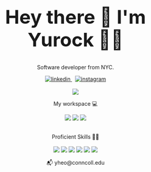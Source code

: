 
<h1 align="center" style= "font-size: 50px;"> Hey there 👋 I'm Yurock 👨‍💻 </h1>

<p align= "center"> Software developer from NYC. </p>

  
<p align="center">
  <a href="https://www.linkedin.com/in/yurock-heo-8599a3179/">
  <img src ="https://img.shields.io/badge/LinkedIn-0077B5?style=for-the-badge&logo=linkedin&logoColor=white" alt="linkedin">
</a>
  &nbsp
  <a href="https://www.linkedin.com/in/yurock-heo-8599a3179/](https://www.instagram.com/yurock_heo/">
  <img src ="https://img.shields.io/badge/Instagram-E4405F?style=for-the-badge&logo=instagram&logoColor=white" alt="instagram">
</a>
  </br>
  </br>
   <img src ="https://github-readme-stats.vercel.app/api?username=yurockheo">
 </p>

 <p align="center"> My workspace 💻 </p>
 <p align="center">
  <img src ="https://img.shields.io/badge/mac%20os-000000?style=for-the-badge&logo=apple&logoColor=white">
   <img src ="https://img.shields.io/badge/Apple%20laptop-333333?style=for-the-badge&logo=apple&logoColor=white">
  <img src ="https://img.shields.io/badge/Intel%20Core_i7_10th-0071C5?style=for-the-badge&logo=intel&logoColor=white">
 </p>

<p align="center">
  </br>
Proficient Skills 🤹🏼
  </br>
</br>
<img src ="https://img.shields.io/badge/Python-FFD43B?style=for-the-badge&logo=python&logoColor=blue">
  <img src ="https://img.shields.io/badge/Java-ED8B00?style=for-the-badge&logo=java&logoColor=white">
  <img src ="https://img.shields.io/badge/TensorFlow-FF6F00?style=for-the-badge&logo=TensorFlow&logoColor=white">
  <img src ="https://img.shields.io/badge/C%23-239120?style=for-the-badge&logo=c-sharp&logoColor=white">
  <img src ="https://img.shields.io/badge/Laravel-FF2D20?style=for-the-badge&logo=laravel&logoColor=white">
  <img src ="https://img.shields.io/badge/Django-092E20?style=for-the-badge&logo=django&logoColor=green">
</p>

<p align="center">
📬 yheo@conncoll.edu
</p>
